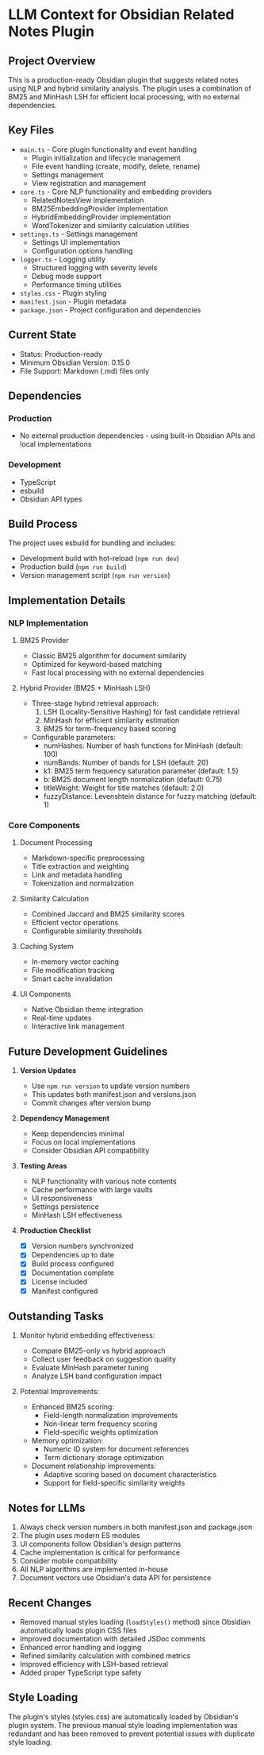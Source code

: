 # LLM Context for Obsidian Related Notes Plugin

## Project Overview
This is a production-ready Obsidian plugin that suggests related notes using NLP and hybrid similarity analysis. The plugin uses a combination of BM25 and MinHash LSH for efficient local processing, with no external dependencies.

## Key Files
- `main.ts` - Core plugin functionality and event handling
  - Plugin initialization and lifecycle management
  - File event handling (create, modify, delete, rename)
  - Settings management
  - View registration and management
- `core.ts` - Core NLP functionality and embedding providers
  - RelatedNotesView implementation
  - BM25EmbeddingProvider implementation
  - HybridEmbeddingProvider implementation
  - WordTokenizer and similarity calculation utilities
- `settings.ts` - Settings management
  - Settings UI implementation
  - Configuration options handling
- `logger.ts` - Logging utility
  - Structured logging with severity levels
  - Debug mode support
  - Performance timing utilities
- `styles.css` - Plugin styling
- `manifest.json` - Plugin metadata
- `package.json` - Project configuration and dependencies

## Current State
- Status: Production-ready
- Minimum Obsidian Version: 0.15.0
- File Support: Markdown (.md) files only

## Dependencies
### Production
- No external production dependencies - using built-in Obsidian APIs and local implementations

### Development
- TypeScript
- esbuild
- Obsidian API types

## Build Process
The project uses esbuild for bundling and includes:
- Development build with hot-reload (`npm run dev`)
- Production build (`npm run build`)
- Version management script (`npm run version`)

## Implementation Details

### NLP Implementation
1. BM25 Provider
   - Classic BM25 algorithm for document similarity
   - Optimized for keyword-based matching
   - Fast local processing with no external dependencies

2. Hybrid Provider (BM25 + MinHash LSH)
   - Three-stage hybrid retrieval approach:
     1. LSH (Locality-Sensitive Hashing) for fast candidate retrieval
     2. MinHash for efficient similarity estimation
     3. BM25 for term-frequency based scoring
   - Configurable parameters:
     - numHashes: Number of hash functions for MinHash (default: 100)
     - numBands: Number of bands for LSH (default: 20)
     - k1: BM25 term frequency saturation parameter (default: 1.5)
     - b: BM25 document length normalization (default: 0.75)
     - titleWeight: Weight for title matches (default: 2.0)
     - fuzzyDistance: Levenshtein distance for fuzzy matching (default: 1)

### Core Components
1. Document Processing
   - Markdown-specific preprocessing
   - Title extraction and weighting
   - Link and metadata handling
   - Tokenization and normalization

2. Similarity Calculation
   - Combined Jaccard and BM25 similarity scores
   - Efficient vector operations
   - Configurable similarity thresholds

3. Caching System
   - In-memory vector caching
   - File modification tracking
   - Smart cache invalidation

4. UI Components
   - Native Obsidian theme integration
   - Real-time updates
   - Interactive link management

## Future Development Guidelines
1. **Version Updates**
   - Use `npm run version` to update version numbers
   - This updates both manifest.json and versions.json
   - Commit changes after version bump

2. **Dependency Management**
   - Keep dependencies minimal
   - Focus on local implementations
   - Consider Obsidian API compatibility

3. **Testing Areas**
   - NLP functionality with various note contents
   - Cache performance with large vaults
   - UI responsiveness
   - Settings persistence
   - MinHash LSH effectiveness

4. **Production Checklist**
   - [x] Version numbers synchronized
   - [x] Dependencies up to date
   - [x] Build process configured
   - [x] Documentation complete
   - [x] License included
   - [x] Manifest configured

## Outstanding Tasks
1. Monitor hybrid embedding effectiveness:
   - Compare BM25-only vs hybrid approach
   - Collect user feedback on suggestion quality
   - Evaluate MinHash parameter tuning
   - Analyze LSH band configuration impact

2. Potential Improvements:
   - Enhanced BM25 scoring:
     - Field-length normalization improvements
     - Non-linear term frequency scoring
     - Field-specific weights optimization
   - Memory optimization:
     - Numeric ID system for document references
     - Term dictionary storage optimization
   - Document relationship improvements:
     - Adaptive scoring based on document characteristics
     - Support for field-specific similarity weights

## Notes for LLMs
1. Always check version numbers in both manifest.json and package.json
2. The plugin uses modern ES modules
3. UI components follow Obsidian's design patterns
4. Cache implementation is critical for performance
5. Consider mobile compatibility
6. All NLP algorithms are implemented in-house
7. Document vectors use Obsidian's data API for persistence

## Recent Changes
- Removed manual styles loading (`loadStyles()` method) since Obsidian automatically loads plugin CSS files
- Improved documentation with detailed JSDoc comments
- Enhanced error handling and logging
- Refined similarity calculation with combined metrics
- Improved efficiency with LSH-based retrieval
- Added proper TypeScript type safety

## Style Loading
The plugin's styles (styles.css) are automatically loaded by Obsidian's plugin system. The previous manual style loading implementation was redundant and has been removed to prevent potential issues with duplicate style loading.
